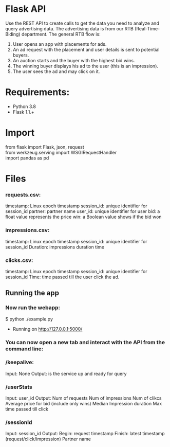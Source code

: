 # Flask API

Use the REST API to create calls to get the data you need to analyze and query advertising data. The advertising data is from our RTB (Real-Time-Biding) department.
The general RTB flow is:
1. User opens an app with placements for ads.
2. An ad request with the placement and user details is sent to potential buyers.
3. An auction starts and the buyer with the highest bid wins.
4. The winning buyer displays his ad to the user (this is an impression).
5. The user sees the ad and may click on it.

# Requirements:
-   Python 3.8
-   Flask 1.1.+

# Import
from flask import Flask, json, request  
from werkzeug.serving import WSGIRequestHandler  
import pandas as pd

# Files

### requests.csv:
timestamp: Linux epoch timestamp
session_id: unique identifier for session_id
partner: partner name
user_id: unique identifier for user
bid: a float value represents the price
win: a Boolean value shows if the bid won

### impressions.csv:
timestamp: Linux epoch timestamp
session_id: unique identifier for session_id
Duration: impressions duration time

### clicks.csv:
timestamp: Linux epoch timestamp
session_id: unique identifier for session_id
Time: time passed till the user click the ad.


## Running the app

### Now run the webapp:
$ python ./example.py
 * Running on http://127.0.0.1:5000/

### You can now open a new tab and interact with the API from the command line:

### /keepalive:
Input: None
Output: is the service up and ready for query

### /userStats
Input: user_id
Output:
Num of requests
Num of impressions
Num of clikcs
Average price for bid (include only wins)
Median Impression duration
Max time passed till click

### /sessionId
Input: session_id
Output:
Begin: request timestamp
Finish: latest timestamp (request/click/impression)
Partner name

